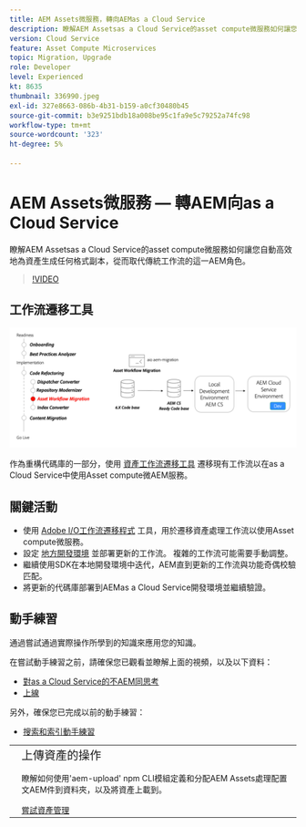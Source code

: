```yaml
---
title: AEM Assets微服務，轉向AEMas a Cloud Service
description: 瞭解AEM Assetsas a Cloud Service的asset compute微服務如何讓您自動高效地為資產生成任何格式副本，從而取代傳統工作流的這一AEM角色。
version: Cloud Service
feature: Asset Compute Microservices
topic: Migration, Upgrade
role: Developer
level: Experienced
kt: 8635
thumbnail: 336990.jpeg
exl-id: 327e8663-086b-4b31-b159-a0cf30480b45
source-git-commit: b3e9251bdb18a008be95c1fa9e5c79252a74fc98
workflow-type: tm+mt
source-wordcount: '323'
ht-degree: 5%

---
```


# AEM Assets微服務 — 轉AEM向as a Cloud Service

瞭解AEM Assetsas a Cloud Service的asset compute微服務如何讓您自動高效地為資產生成任何格式副本，從而取代傳統工作流的這一AEM角色。

>[!VIDEO](https://video.tv.adobe.com/v/336990?quality=12&learn=on)

## 工作流遷移工具

![資產工作流程移轉工具](./assets/asset-workflow-migration.png)

作為重構代碼庫的一部分，使用 [資產工作流遷移工具](https://experienceleague.adobe.com/docs/experience-manager-cloud-service/moving/refactoring-tools/asset-workflow-migration-tool.html) 遷移現有工作流以在as a Cloud Service中使用Asset compute微AEM服務。

## 關鍵活動

+ 使用 [Adobe I/O工作流遷移程式](https://github.com/adobe/aio-cli-plugin-aem-cloud-service-migration#command-aio-aem-migrationworkflow-migrator) 工具，用於遷移資產處理工作流以使用Asset compute微服務。
+ 設定 [地方開發環境](https://experienceleague.adobe.com/docs/experience-manager-learn/cloud-service/local-development-environment-set-up/overview.html?lang=zh-Hant) 並部署更新的工作流。 複雜的工作流可能需要手動調整。
+ 繼續使用SDK在本地開發環境中迭代，AEM直到更新的工作流與功能奇偶校驗匹配。
+ 將更新的代碼庫部署到AEMas a Cloud Service開發環境並繼續驗證。

## 動手練習

通過嘗試通過實際操作所學到的知識來應用您的知識。

在嘗試動手練習之前，請確保您已觀看並瞭解上面的視頻，以及以下資料：

+ [對as a Cloud Service的不AEM同思考](./introduction.md)
+ [上線](./onboarding.md)

另外，確保您已完成以前的動手練習：

+ [搜索和索引動手練習](./search-and-indexing.md#hands-on-exercise)

<table style="border-width:0">
    <tr>
        <td style="width:150px">
            <a  rel="noreferrer"
                target="_blank"
                href="https://github.com/adobe/aem-cloud-engineering-video-series-exercises/tree/session8-assets#cloud-acceleration-bootcamp---session-8-assets-and-microservices"><img alt="實際練習GitHub儲存庫" src="./assets/github.png"/>
            </a>        
        </td>
        <td style="width:100%;margin-bottom:1rem;">
            <div style="font-size:1.25rem;font-weight:400;">上傳資產的操作</div>
            <p style="margin:1rem 0">
                瞭解如何使用'aem-upload' npm CLI模組定義和分配AEM Assets處理配置文AEM件到資料夾，以及將資產上載到。
            </p>
            <a  rel="noreferrer"
                target="_blank"
                href="https://github.com/adobe/aem-cloud-engineering-video-series-exercises/tree/session8-assets#cloud-acceleration-bootcamp---session-8-assets-and-microservices" class="spectrum-Button spectrum-Button--primary spectrum-Button--sizeM">
                <span class="spectrum-Button-label has-no-wrap has-text-weight-bold">嘗試資產管理</span>
            </a>
        </td>
    </tr>
</table>
